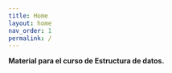 ```yaml
---
title: Home
layout: home
nav_order: 1
permalink: /
---
```


**Material para el curso de Estructura de datos.**
